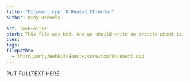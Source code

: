 ```yaml
---
title: "Document.cpp: A Repeat Offender"
author: Andy Meneely

art: lock-alike
blurb: This file was bad. And we should write an article about it.
cves:
tags:
filepaths:
  - third_party/WebKit/Source/core/dom/Document.cpp
---
```

PUT FULLTEXT HERE

